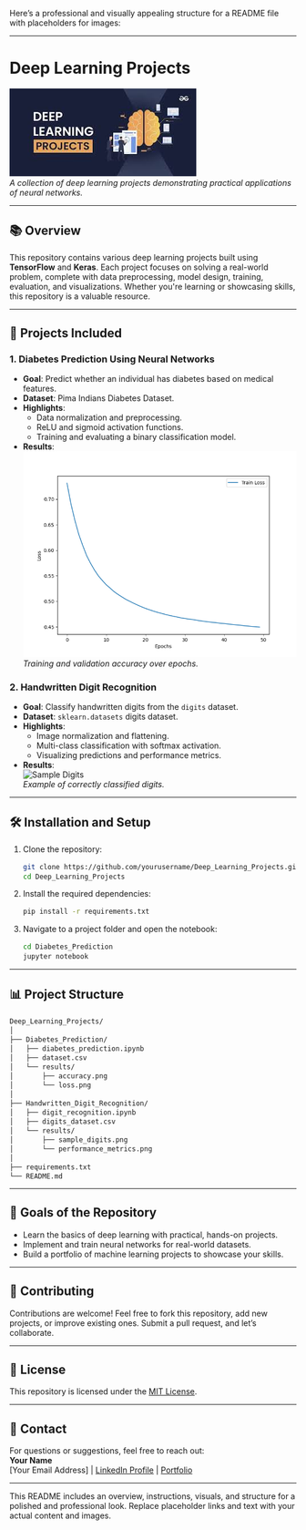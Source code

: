 Here’s a professional and visually appealing structure for a README file with placeholders for images:

---

# **Deep Learning Projects**

![Deep Learning Banner](./deepLearningProjects.jpg)  
*A collection of deep learning projects demonstrating practical applications of neural networks.*

---

## 📚 **Overview**

This repository contains various deep learning projects built using **TensorFlow** and **Keras**. Each project focuses on solving a real-world problem, complete with data preprocessing, model design, training, evaluation, and visualizations. Whether you're learning or showcasing skills, this repository is a valuable resource.

---

## 📂 **Projects Included**

### 1. **Diabetes Prediction Using Neural Networks**
   - **Goal**: Predict whether an individual has diabetes based on medical features.
   - **Dataset**: Pima Indians Diabetes Dataset.
   - **Highlights**:
     - Data normalization and preprocessing.
     - ReLU and sigmoid activation functions.
     - Training and evaluating a binary classification model.
   - **Results**:  
     ![Accuracy Plot](./Diabetes_Prediction/results/accuracy.png)  
     *Training and validation accuracy over epochs.*

### 2. **Handwritten Digit Recognition**
   - **Goal**: Classify handwritten digits from the `digits` dataset.
   - **Dataset**: `sklearn.datasets` digits dataset.
   - **Highlights**:
     - Image normalization and flattening.
     - Multi-class classification with softmax activation.
     - Visualizing predictions and performance metrics.
   - **Results**:  
     ![Sample Digits](https://via.placeholder.com/600x300?text=Sample+Digits)  
     *Example of correctly classified digits.*

---

## 🛠 **Installation and Setup**

1. Clone the repository:
   ```bash
   git clone https://github.com/yourusername/Deep_Learning_Projects.git
   cd Deep_Learning_Projects
   ```

2. Install the required dependencies:
   ```bash
   pip install -r requirements.txt
   ```

3. Navigate to a project folder and open the notebook:
   ```bash
   cd Diabetes_Prediction
   jupyter notebook
   ```

---

## 📊 **Project Structure**

```
Deep_Learning_Projects/
│
├── Diabetes_Prediction/
│   ├── diabetes_prediction.ipynb
│   ├── dataset.csv
│   └── results/
│       ├── accuracy.png
│       └── loss.png
│
├── Handwritten_Digit_Recognition/
│   ├── digit_recognition.ipynb
│   ├── digits_dataset.csv
│   └── results/
│       ├── sample_digits.png
│       └── performance_metrics.png
│
├── requirements.txt
└── README.md
```

---

## 🎯 **Goals of the Repository**

- Learn the basics of deep learning with practical, hands-on projects.
- Implement and train neural networks for real-world datasets.
- Build a portfolio of machine learning projects to showcase your skills.

---

## 🤝 **Contributing**

Contributions are welcome! Feel free to fork this repository, add new projects, or improve existing ones. Submit a pull request, and let’s collaborate.

---

## 📄 **License**

This repository is licensed under the [MIT License](LICENSE).

---

## 📧 **Contact**

For questions or suggestions, feel free to reach out:  
**Your Name**  
[Your Email Address] | [LinkedIn Profile](#) | [Portfolio](#)

---

This README includes an overview, instructions, visuals, and structure for a polished and professional look. Replace placeholder links and text with your actual content and images.
